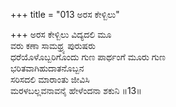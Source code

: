 +++
title = "013 ಅರಸ ಕೇಳ್ಬಿಲು"

+++
ಅರಸ ಕೇಳ್ಬಿಲು ವಿದ್ಯದಲಿ ಮೂ  
ವರು ಕಣಾ ಸಾಮಥ್ರ್ಯ ಪುರುಷರು  
ಧರೆಯೊಳೊಬ್ಬರಿಗೊಂದು ಗುಣ ಪಾರ್ಥಂಗೆ ಮೂರು ಗುಣ  
ಭರಿತವಾಗಿಹುದಾತನೊಬ್ಬನ  
ಸರಿಸದಲಿ ಮಾರಾಂತು ಜೀವಿಸಿ  
ಮರಳಬಲ್ಲವನಾವನೈ ಹೇಳೆಂದನಾ ಶಕುನಿ     ॥13॥